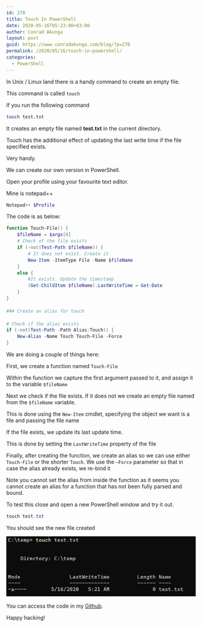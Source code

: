 ```yaml
---
id: 270
title: Touch In PowerShell
date: 2020-05-16T05:23:00+03:00
author: Conrad Akunga
layout: post
guid: https://www.conradakunga.com/blog/?p=270
permalink: /2020/05/16/touch-in-powershell/
categories:
  - PowerShell
---
```

In Unix / Linux land there is a handy command to create an empty file.

This command is called `touch`

If you run the following command

```bash
touch test.txt
```

It creates an empty file named **test.txt** in the current directory.

Touch has the additional effect of updating the last write time if the file specified exists.

Very handy.

We can create our own version in PowerShell.

Open your profile using your favourite text editor.

Mine is notepad++

```powershell
Notepad++ $Profile
```

The code is as below:

```powershell
function Touch-File() {
    $fileName = $args[0]
    # Check of the file exists
    if (-not(Test-Path $fileName)) {
        # It does not exist. Create it
        New-Item -ItemType File -Name $fileName
    }
    else {
        #It exists. Update the timestamp
        (Get-ChildItem $fileName).LastWriteTime = Get-Date
    }
}

### Create an alias for touch

# Check if the alias exists
if (-not(Test-Path -Path Alias:Touch)) {
    New-Alias -Name Touch Touch-File -Force
}
```

We are doing a couple of things here:

First, we create a function named `Touch-File`

Within the function we capture the first argument passed to it, and assign it to the variable `$fileName`

Next we check if the file exists. If it does not we create an empty file named from the `$fileName` variable.

This is done using the `New-Item` cmdlet, specifying the object we want is a file and passing the file name

If the file exists, we update its last update time.

This is done by setting the `LastWriteTime` property of the file

Finally, after creating the function, we create an alias so we can use either `Touch-File` or the shorter `Touch`. We use the `–Force` parameter so that in case the alias already exists, we re-bind it

Note you cannot set the alias from inside the function as it seems you cannot create an alias for a function that has not been fully parsed and bound.

To test this close and open a new PowerShell window and try it out.

```powershell
touch test.txt
```

You should see the new file created

![>](images/2020/05/image-1.png)

You can access the code in my [Github](https://github.com/conradakunga/BlogCode/tree/master/16%20May%20-%20Touch%20In%20PowerShell).

Happy hacking!